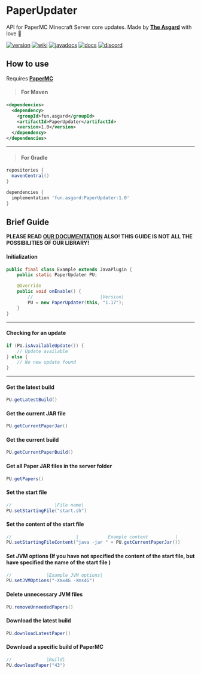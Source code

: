 # PaperUpdater
API for PaperMC Minecraft Server core updates.
Made by [**The Asgard**](https://asgrad.fun/) with love 💙 

[discord-invite]: https://discord.gg/QXSGvGrzDj
[discord-shield]: https://discord.com/api/guilds/646285836500860929/widget.png

[discord]: https://img.shields.io/badge/Our-discord-blue?style=for-the-badge&logo=discord

[version]: https://img.shields.io/badge/Version-1.0-success?style=for-the-badge&logo=wiki
[download]: #how-to-use

[wiki]: https://img.shields.io/badge/-Our%20wiki-yellow?style=for-the-badge&logo=wiki
[wiki-url]: https://github.com/TheAsgard/PaperUpdater/wiki

[docs]: https://img.shields.io/badge/Our%20documentation-1.0-critical?style=for-the-badge&logo=wiki
[docs-url]: https://github.com/TheAsgard/PaperUpdater/wiki/Documentation

[javadocs]: https://img.shields.io/badge/Java%20Doc-1.0-orange?style=for-the-badge&logo=wiki
[javadocs-url]: https://theasgard.github.io/PaperUpdater/fun/asgard/package-summary.html

[![version][]][download]
[![wiki][]][wiki-url]
[![javadocs][]][docs-url]
[![docs][]][docs-url]
[![discord][]][discord-invite]

[papermc-url]: https://papermc.io/

## How to use

Requires [**PaperMC**][papermc-url]

> #### For Maven
```xml
<dependencies>
  <dependency>
    <groupId>fun.asgard</groupId>
    <artifactId>PaperUpdater</artifactId>
    <version>1.0</version>
  </dependency>
</dependencies>  
```

____

> #### For Gradle
```gradle
repositories {
  mavenCentral()
}
```
```gradle
dependencies {
  implementation 'fun.asgard:PaperUpdater:1.0'
}
```

## Brief Guide

**PLEASE READ [OUR DOCUMENTATION][docs-url] ALSO! THIS GUIDE IS NOT ALL THE POSSIBILITIES OF OUR LIBRARY!**

#### Initialization

```java
public final class Example extends JavaPlugin {
    public static PaperUpdater PU;

    @Override
    public void onEnable() {
        //                         |Version|
        PU = new PaperUpdater(this, "1.17");
    }
}    
```

____

#### Checking for an update

```java
if (PU.isAvailableUpdate()) {
    // Update available
} else {
    // No new update found 
}
```

____

#### Get the latest build 

```java
PU.getLatestBuild()
```

#### Get the current JAR file 

```java
PU.getCurrentPaperJar()
```

#### Get the current build 

```java
PU.getCurrentPaperBuild()
```

#### Get all Paper JAR files in the server folder 

```java
PU.getPapers()
```

#### Set the start file

```java
//                |File name|
PU.setStartingFile("start.sh")
```

#### Set the content of the start file

```java
//                        |           Example content          |
PU.setStartingFileContent("java -jar " + PU.getCurrentPaperJar())
```

#### Set JVM options (If you have not specified the content of the start file, but have specified the name of the start file )

```java
//             |Example JVM options|
PU.setJVMOptions("-Xmx4G -Xms4G")
```

#### Delete unnecessary JVM files 

```java
PU.removeUnneededPapers()
```

#### Download the latest build 

```java
PU.downloadLatestPaper()
```

#### Download a specific build of PaperMC

```java
//             |Build|
PU.downloadPaper("43")
```
